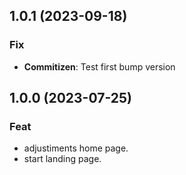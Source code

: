 ## 1.0.1 (2023-09-18)

### Fix

- **Commitizen**: Test first bump version

## 1.0.0 (2023-07-25)

### Feat

- adjustiments home page.
- start landing page.
